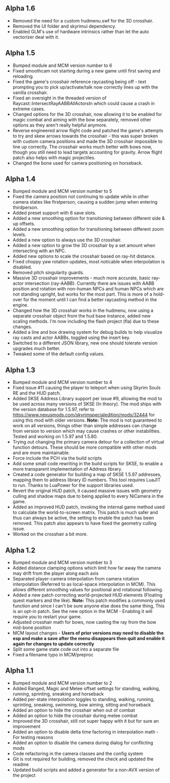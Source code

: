 ## Alpha 1.6
* Removed the need for a custom hudmenu.swf for the 3D crosshair.
* Removed the UI folder and skyrimui dependency.
* Enabled GLM's use of hardware intrinsics rather than let the auto vectorizer deal with it.

## Alpha 1.5
* Bumped module and MCM version number to 6
* Fixed smoothcam not starting during a new game until first saving and reloading.
* Fixed the game's crosshair reference raycasting being off - text prompting you to pick up/activate/talk now correctly lines up with the vanilla crosshair.
* Fixed an oversight in the threaded version of Raycast::IntersectRayAABBAllActorsIn which could cause a crash in extreme cases.
* Changed options for the 3D crosshair, now allowing it to be enabled for magic combat and aiming with the bow separately, removed other options as they aren't really helpful anymore.
* Reverse engineered arrow flight code and patched the game's attempts to try and skew arrows towards the crosshair - this was super broken with custom camera positions and made the 3D crosshair impossible to line up correctly. The crosshair works much better with bows now, though you still need to lead targets accounting for gravity. Arrow flight patch also helps with magic projectiles.
* Changed the bone used for camera positioning on horseback.

## Alpha 1.4
* Bumped module and MCM version number to 5
* Fixed the camera position not continuing to update while in other camera states like firstperson, causing a sudden jump when entering thirdperson.
* Added preset support with 6 save slots.
* Added a new smoothing option for transitioning between different side & up offsets.
* Added a new smoothing option for transitioning between different zoom levels.
* Added a new option to always use the 3D crosshair.
* Added a new option to grow the 3D crosshair by a set amount when intersecting with an NPC.
* Added new options to scale the crosshair based on ray-hit distance.
* Fixed choppy yaw rotation updates, most noticable when interpolation is disabled.
* Removed pitch singularity guards.
* Massive 3D crosshair improvements - much more accurate, basic ray-actor intersection (ray-AABB). Currently there are issues with AABB position and rotation with non-human NPCs and human NPCs which are not standing upright, but works for the most part. This is more of a hold-over for the moment until I can find a better raycasting method in the engine.
* Changed how the 3D crosshair works in the hudmenu, now using a separate crosshair object from the hud base instance, added new scaling methods. I'm now including the flash project (fla) due to these changes.
* Added a line and box drawing system for debug builds to help visualize ray casts and actor AABBs, toggled using the insert key.
* Switched to a different JSON library, new one should tolerate version upgrades much better.
* Tweaked some of the default config values.

## Alpha 1.3
* Bumped module and MCM version number to 4
* Fixed issue #11 causing the player to teleport when using Skyrim Souls RE and the HUD patch.
* Added SKSE Address Library support per issue #9, allowing the mod to be used across many versions of SKSE (In theory). The mod ships with the version database for 1.5.97, refer to https://www.nexusmods.com/skyrimspecialedition/mods/32444 for using this mod with older versions. **Note:** The mod is not guaranteed to work on all versions, things other than simple addresses can change from version to version which may cause crashes or other instabilities. Tested and working on 1.5.97 and 1.5.80.
* Trying out changing the primary camera detour for a collection of virtual function detours. These should be more compatible with other mods and are more maintainable.
* Force include the PCH via the build scripts
* Add some small code rewriting in the build scripts for SKSE, to enable a more transparent implementation of Address library.
* Created a code generator for building a map of SKSE 1.5.97 addresses, mapping them to address library ID numbers. This tool requires LuaJIT to run. Thanks to LuaPower for the support libraries used.
* Revert the original HUD patch, it caused massive issues with geometry culling and shadow maps due to being applied to every NiCamera in the game.
* Added an improved HUD patch, invoking the internal game method used to calculate the world-to-screen matrix. This patch is much safer and thus can always be active, the setting to enable the patch has been removed. This patch also appears to have fixed the geometry culling issue.
* Worked on the crosshair a bit more.

## Alpha 1.2
* Bumped module and MCM version number to 3
* Added distance clamping options which limit how far away the camera may drift from the player along each axis
* Separated player-camera interpolation from camera rotation interpolation (Referred to as local-space interpolation in MCM). This allows different smoothing values for positional and rotational following.
* Added a new patch correcting world-projected HUD elements (Floating quest markers and the like). **Note:** This patch modifies a commonly used function and since I can't be sure anyone else does the same thing, This is an opt-in patch. See the new option in the MCM - Enabling it will require you to restart your game.
* Adjusted crosshair math for bows, now casting the ray from the bow mid-bone position
* MCM layout changes - **Users of prior versions may need to disable the esp and make a save after the menu disappears then quit and enable it again for changes to update correctly**
* Split some game state code out into a separate file
* Fixed a filename typo in MCM/preproc

## Alpha 1.1
* Bumped module and MCM version number to 2
* Added Ranged, Magic and Melee offset settings for standing, walking, running, sprinting, sneaking and horseback
* Added per-state interpolation toggles to standing, walking, running, sprinting, sneaking, swimming, bow aiming, sitting and horseback
* Added an option to hide the crosshair when out of combat
* Added an option to hide the crosshair during melee combat
* Improved the 3D crosshair, still not super happy with it but for sure an improvement
* Added an option to disable delta time factoring in interpolation math - For testing reasons
* Added an option to disable the camera during dialog for conflicting mods
* Code refactoring in the camera classes and the config system
* Git is not required for building, removed the check and updated the readme
* Updated build scripts and added a generator for a non-AVX version of the project